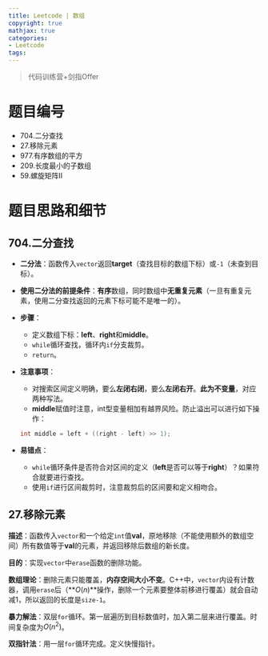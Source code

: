```yaml
---
title: Leetcode | 数组
copyright: true
mathjax: true
categories:
- Leetcode
tags: 
---
```


> 代码训练营+剑指Offer

# 题目编号
* 704.二分查找
* 27.移除元素
* 977.有序数组的平方
* 209.长度最小的子数组
* 59.螺旋矩阵II   

# 题目思路和细节

## 704.二分查找
* **二分法**：函数传入`vector`返回**target**（查找目标的数组下标）或`-1`（未查到目标）。

* **使用二分法的前提条件**：**有序**数组，同时数组中**无重复元素**（一旦有重复元素，使用二分查找返回的元素下标可能不是唯一的）。

* **步骤**：
    * 定义数组下标：**left**、**right**和**middle**。
    * `while`循环查找，循环内`if`分支裁剪。
    * `return`。

* **注意事项**：
    * 对搜索区间定义明确，要么**左闭右闭**，要么**左闭右开**。**此为不变量**，对应两种写法。
    * **middle**赋值时注意，int型变量相加有越界风险。防止溢出可以进行如下操作：
    ```cpp
    int middle = left + ((right - left) >> 1);
    ```

* **易错点**：
    * `while`循环条件是否符合对区间的定义（**left**是否可以等于**right**）？如果符合就要进行查找。
    * 使用`if`进行区间裁剪时，注意裁剪后的区间要和定义相吻合。

## 27.移除元素
**描述**：函数传入`vector`和一个给定`int`值**val**，原地移除（不能使用额外的数组空间）所有数值等于**val**的元素，并返回移除后数组的新长度。

**目的**：实现`vector`中`erase`函数的删除功能。

**数组理论**：删除元素只能覆盖，**内存空间大小不变**。C++中，`vector`内设有计数器，调用`erase`后（**$O(n)$**操作，删除一个元素要整体前移进行覆盖）就会自动减1，所以返回的长度是`size-1`。

**暴力解法**：双层`for`循环。第一层遍历到目标数值时，加入第二层来进行覆盖。时间复杂度为$O(n^2)$。

**双指针法**：用一层`for`循环完成。定义快慢指针。


